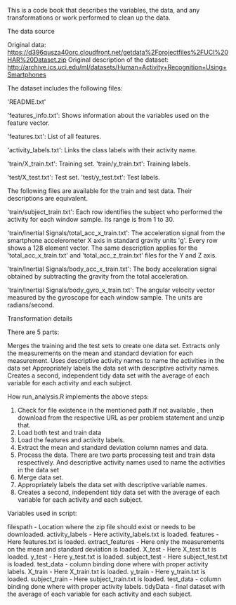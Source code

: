 This is a code book that describes the variables, the data, and any transformations or work  performed to clean up the data.

The data source

Original data: https://d396qusza40orc.cloudfront.net/getdata%2Fprojectfiles%2FUCI%20HAR%20Dataset.zip
Original description of the dataset: http://archive.ics.uci.edu/ml/datasets/Human+Activity+Recognition+Using+Smartphones

The dataset includes the following files:

'README.txt'

'features_info.txt': Shows information about the variables used on the feature vector.

'features.txt': List of all features.

'activity_labels.txt': Links the class labels with their activity name.

'train/X_train.txt': Training set.
'train/y_train.txt': Training labels.

'test/X_test.txt': Test set.
'test/y_test.txt': Test labels.

The following files are available for the train and test data. Their descriptions are equivalent.

'train/subject_train.txt': Each row identifies the subject who performed the activity for each window sample. Its range is from 1 to 30.

'train/Inertial Signals/total_acc_x_train.txt': The acceleration signal from the smartphone accelerometer X axis in standard gravity units 'g'. Every row shows a 128 element vector. The same description applies for the 'total_acc_x_train.txt' and 'total_acc_z_train.txt' files for the Y and Z axis.

'train/Inertial Signals/body_acc_x_train.txt': The body acceleration signal obtained by subtracting the gravity from the total acceleration.

'train/Inertial Signals/body_gyro_x_train.txt': The angular velocity vector measured by the gyroscope for each window sample. The units are radians/second.

Transformation details

There are 5 parts:

Merges the training and the test sets to create one data set.
Extracts only the measurements on the mean and standard deviation for each measurement.
Uses descriptive activity names to name the activities in the data set
Appropriately labels the data set with descriptive activity names.
Creates a second, independent tidy data set with the average of each variable for each activity and each subject.

How run_analysis.R implements the above steps:

1. Check for file existence in the mentioned path.If not available , then download from the respective URL as per problem statement and unzip that.
2. Load both test and train data
3. Load the features and activity labels.
4. Extract the mean and standard deviation column names and data.
5. Process the data. There are two parts processing test and train data respectively. And descriptive activity names used to name the activities in the data set
6. Merge data set.
7. Appropriately labels the data set with descriptive variable names.
8. Creates a second, independent tidy data set with the average of each variable for each activity and each subject.


Variables used in script:

filespath - Location where the zip file should exist or needs to be downloaded.
activity_labels - Here activity_labels.txt is loaded.
features - Here features.txt is loaded.
extract_features - Here only the measurements on the mean and standard deviation is loaded.
X_test  - Here X_test.txt is loaded.
y_test  - Here y_test.txt is loaded.
subject_test  - Here subject_test.txt is loaded.
test_data - column binding done where with proper activity labels.
X_train  - Here X_train.txt is loaded.
y_train  - Here y_train.txt is loaded.
subject_train  - Here subject_train.txt is loaded.
test_data - column binding done where with proper activity labels.
tidyData - final dataset with the average of each variable for each activity and each subject.